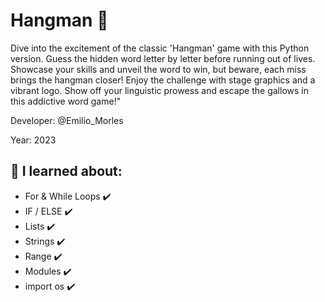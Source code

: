 # Hangman 👀

Dive into the excitement of the classic 'Hangman' game with this Python version. 
Guess the hidden word letter by letter before running out of lives. 
Showcase your skills and unveil the word to win, but beware, each miss brings the hangman closer! Enjoy the challenge with stage graphics and a vibrant logo. 
Show off your linguistic prowess and escape the gallows in this addictive word game!"

Developer: @Emilio_Morles

Year: 2023

##  🔸 I learned about:

- For & While Loops ✔️
- IF / ELSE ✔️
- Lists ✔️
- Strings ✔️
- Range ✔️
- Modules ✔️
- import os ✔️
